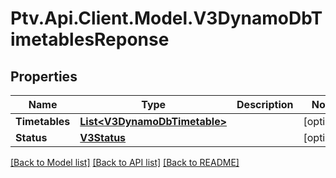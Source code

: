 # Ptv.Api.Client.Model.V3DynamoDbTimetablesReponse

## Properties

Name | Type | Description | Notes
------------ | ------------- | ------------- | -------------
**Timetables** | [**List&lt;V3DynamoDbTimetable&gt;**](V3DynamoDbTimetable.md) |  | [optional] 
**Status** | [**V3Status**](V3Status.md) |  | [optional] 

[[Back to Model list]](../README.md#documentation-for-models) [[Back to API list]](../README.md#documentation-for-api-endpoints) [[Back to README]](../README.md)

